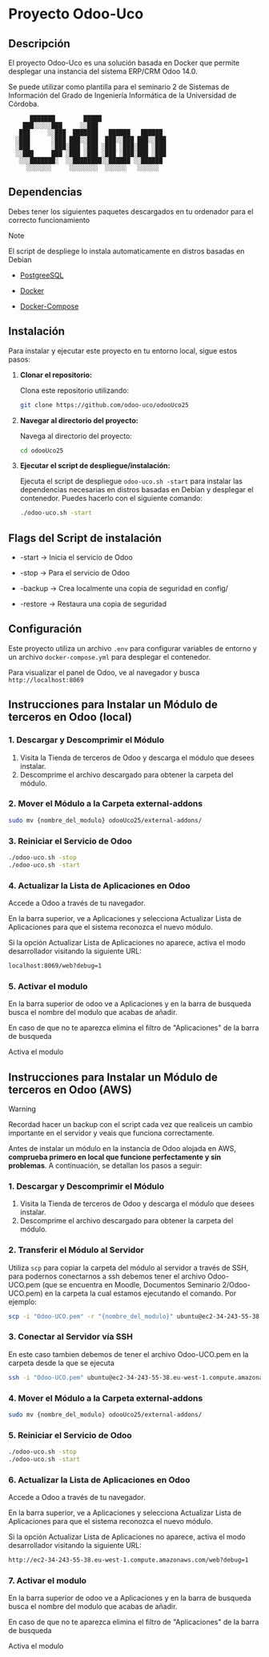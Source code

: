 # Proyecto Odoo-Uco

## Descripción

El proyecto Odoo-Uco es una solución basada en Docker que permite desplegar una instancia del sistema ERP/CRM Odoo 14.0.

Se puede utilizar como plantilla para el seminario 2 de Sistemas de Información del Grado de Ingeniería Informática de la Universidad de Córdoba.

<p align="center">

          ███████        █████
        ███░░░░░███     ░░███
       ███     ░░███  ███████   ██████   ██████
      ░███      ░███ ███░░███  ███░░███ ███░░███
      ░███      ░███░███ ░███ ░███ ░███░███ ░███
      ░░███     ███ ░███ ░███ ░███ ░███░███ ░███
       ░░░███████░  ░░████████░░██████ ░░██████
         ░░░░░░░     ░░░░░░░░  ░░░░░░   ░░░░░░

</p>

## Dependencias

Debes tener los siguientes paquetes descargados en tu ordenador para el correcto funcionamiento

> [!NOTE]  
> El script de despliege lo instala automaticamente en distros basadas en Debian

- [PostgreeSQL](https://www.postgresql.org/download/)

- [Docker](https://docs.docker.com/engine/install/)

- [Docker-Compose](https://docs.docker.com/compose/install/)

## Instalación

Para instalar y ejecutar este proyecto en tu entorno local, sigue estos pasos:

1. **Clonar el repositorio:**

   Clona este repositorio utilizando:

   ```bash
   git clone https://github.com/odoo-uco/odooUco25
   ```

2. **Navegar al directorio del proyecto:**

   Navega al directorio del proyecto:

   ```bash
   cd odooUco25
   ```

3. **Ejecutar el script de despliegue/instalación:**

   Ejecuta el script de despliegue `odoo-uco.sh -start` para instalar las dependencias necesarias en distros basadas en Debian y desplegar el contenedor. Puedes hacerlo con el siguiente comando:

   ```bash
   ./odoo-uco.sh -start
   ```

## Flags del Script de instalación

- -start -> Inicia el servicio de Odoo

- -stop -> Para el servicio de Odoo

- -backup -> Crea localmente una copia de seguridad en config/

- -restore -> Restaura una copia de seguridad 

## Configuración

Este proyecto utiliza un archivo `.env` para configurar variables de entorno y un archivo `docker-compose.yml` para desplegar el contenedor.

Para visualizar el panel de Odoo, ve al navegador y busca `http://localhost:8069`



## Instrucciones para Instalar un Módulo de terceros en Odoo (local)

### 1. Descargar y Descomprimir el Módulo

1. Visita la Tienda de terceros de Odoo y descarga el módulo que desees instalar.
2. Descomprime el archivo descargado para obtener la carpeta del módulo.

### 2. Mover el Módulo a la Carpeta external-addons

```bash
sudo mv {nombre_del_modulo} odooUco25/external-addons/
```

### 3. Reiniciar el Servicio de Odoo

```bash
./odoo-uco.sh -stop
./odoo-uco.sh -start
```

### 4. Actualizar la Lista de Aplicaciones en Odoo

Accede a Odoo a través de tu navegador.

En la barra superior, ve a Aplicaciones y selecciona Actualizar Lista de Aplicaciones para que el sistema reconozca el nuevo módulo.

Si la opción Actualizar Lista de Aplicaciones no aparece, activa el modo desarrollador visitando la siguiente URL:

```bash
localhost:8069/web?debug=1
```

### 5. Activar el modulo

En la barra superior de odoo ve a Aplicaciones y en la barra de busqueda busca el nombre del modulo que acabas de añadir.

En caso de que no te aparezca elimina el filtro de "Aplicaciones" de la barra de busqueda

Activa el modulo


## Instrucciones para Instalar un Módulo de terceros en Odoo (AWS)

> [!WARNING]  
> Recordad hacer un backup con el script cada vez que realiceis un cambio importante en el servidor y veais que funciona correctamente.

Antes de instalar un módulo en la instancia de Odoo alojada en AWS, **comprueba primero en local que funcione perfectamente y sin problemas**. A continuación, se detallan los pasos a seguir:

### 1. Descargar y Descomprimir el Módulo

1. Visita la Tienda de terceros de Odoo y descarga el módulo que desees instalar.
2. Descomprime el archivo descargado para obtener la carpeta del módulo.

### 2. Transferir el Módulo al Servidor

Utiliza `scp` para copiar la carpeta del módulo al servidor a través de SSH, para podernos conectarnos a ssh debemos tener el archivo Odoo-UCO.pem (que se encuentra en Moodle, Documentos Seminario 2/Odoo-UCO.pem) en la carpeta la cual estamos ejecutando el comando. Por ejemplo:

```bash
scp -i "Odoo-UCO.pem" -r "{nombre_del_modulo}" ubuntu@ec2-34-243-55-38.eu-west-1.compute.amazonaws.com:~
```

### 3. Conectar al Servidor vía SSH

En este caso tambien debemos de tener el archivo Odoo-UCO.pem en la carpeta desde la que se ejecuta
```bash
ssh -i "Odoo-UCO.pem" ubuntu@ec2-34-243-55-38.eu-west-1.compute.amazonaws.com
```

### 4. Mover el Módulo a la Carpeta external-addons

```bash
sudo mv {nombre_del_modulo} odooUco25/external-addons/
```

### 5. Reiniciar el Servicio de Odoo

```bash
./odoo-uco.sh -stop
./odoo-uco.sh -start
```

### 6. Actualizar la Lista de Aplicaciones en Odoo

Accede a Odoo a través de tu navegador.

En la barra superior, ve a Aplicaciones y selecciona Actualizar Lista de Aplicaciones para que el sistema reconozca el nuevo módulo.

Si la opción Actualizar Lista de Aplicaciones no aparece, activa el modo desarrollador visitando la siguiente URL:

```bash
http://ec2-34-243-55-38.eu-west-1.compute.amazonaws.com/web?debug=1
```

### 7. Activar el modulo

En la barra superior de odoo ve a Aplicaciones y en la barra de busqueda busca el nombre del modulo que acabas de añadir.

En caso de que no te aparezca elimina el filtro de "Aplicaciones" de la barra de busqueda

Activa el modulo
